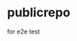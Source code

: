 # publicrepo
for e2e test


















































































































































































































































































































































































































































































































































































































































































































































